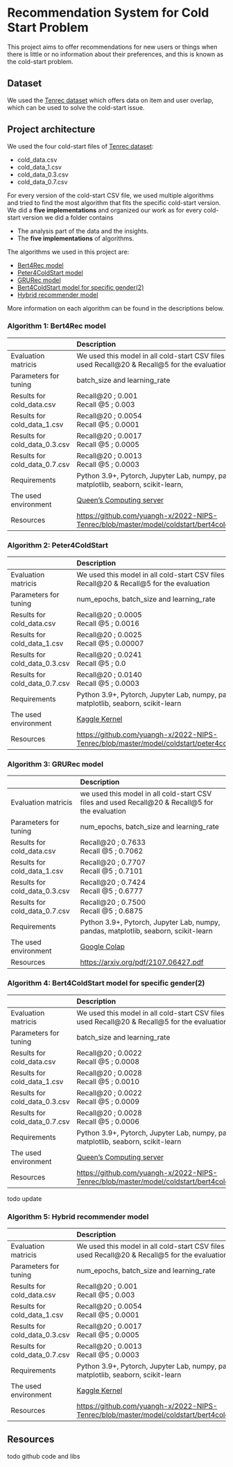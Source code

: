 
# Recommendation System​ for Cold Start Problem ​
This project aims to offer recommendations for new users
or things when there is little or no information about their preferences, and this is known as the cold-start problem.

## Dataset
We used the [Tenrec dataset](https://static.qblv.qq.com/qblv/h5/algo-frontend/tenrec_dataset.html) which offers data on item and user overlap, which can be used to solve the cold-start issue.

## Project architecture
We used the four cold-start files of [Tenrec dataset](https://static.qblv.qq.com/qblv/h5/algo-frontend/tenrec_dataset.html):
- cold_data.csv
- cold_data_1.csv
- cold_data_0.3.csv
- cold_data_0.7.csv

For every version of the cold-start CSV file, we used multiple algorithms and tried to find the most algorithm that fits the specific cold-start version.
We did a **five implementations** and organized our work as for every cold-start version we did a folder contains 
- The analysis part of the data and the insights.
- The **five implementations** of algorithms.

The algorithms we used in this project are:
- [Bert4Rec model](#algorithm-1-bert4rec-model)
- [Peter4ColdStart model](#algorithm-2-peter4coldstart)
- [GRURec model](#algorithm-3-grurec-model)
- [Bert4ColdStart model for specific gender(2)](algorithm-4-bert4coldstart-model-for-specific-gender2)
- [Hybrid recommender model](#algorithm-5-hybrid-recommender-model)

More information on each algorithm can be found in the descriptions below.

### Algorithm 1: Bert4Rec model
| |Description |
|:-----------|:----------|
|Evaluation matricis| We used this model in all cold-start CSV files and used Recall@20 & Recall@5​ for the evaluation|
|Parameters for tuning |batch_size and learning_rate​|
|Results for cold_data.csv|Recall@20​ ; ​0.001 <br /> Recall @5 ; 0.003
|Results for cold_data_1.csv|Recall@20​ ; ​0.0054 <br /> Recall @5 ; 0.0001|
|Results for cold_data_0.3.csv|Recall@20​ ; ​0.0017 <br /> Recall @5 ; 0.0005|
|Results for cold_data_0.7.csv|Recall@20​ ; ​0.0013 <br /> Recall @5 ; 0.0003|
|Requirements|Python 3.9+, Pytorch, Jupyter Lab, numpy, pandas, matplotlib, seaborn, scikit-learn, |
|The used environment|[Queen’s Computing server](https://lobot.caslab.queensu.ca)|
|Resources|https://github.com/yuangh-x/2022-NIPS-Tenrec/blob/master/model/coldstart/bert4coldstart.py |

### Algorithm 2: Peter4ColdStart
| |Description |
|:-----------|:----------|
|Evaluation matricis| We used this model in all cold-start CSV files and used Recall@20 & Recall@5​ for the evaluation|
|Parameters for tuning |num_epochs, batch_size and learning_rate​|
|Results for cold_data.csv|Recall@20​ ; ​0.0005 <br /> Recall @5 ; 0.0016
|Results for cold_data_1.csv|Recall@20​ ; ​0.0025 <br /> Recall @5 ; 0.00007|
|Results for cold_data_0.3.csv|Recall@20​ ; ​0.0241 <br /> Recall @5 ; 0.0|
|Results for cold_data_0.7.csv|Recall@20​ ; ​0.0140 <br /> Recall @5 ; 0.0003|
|Requirements|Python 3.9+, Pytorch, Jupyter Lab, numpy, pandas, matplotlib, seaborn, scikit-learn|
|The used environment|[Kaggle Kernel](https://www.kaggle.com/)|
|Resources|https://github.com/yuangh-x/2022-NIPS-Tenrec/blob/master/model/coldstart/peter4coldstart.py |

### Algorithm 3: GRURec model
| |Description |
|:-----------|:----------|
|Evaluation matricis|we used this model in all cold-start CSV files and used Recall@20 & Recall@5​ for the evaluation|
|Parameters for tuning |num_epochs, batch_size and learning_rate​|
|Results for cold_data.csv|Recall@20​ ; ​0.7633 <br /> Recall @5 ; 0.7062
|Results for cold_data_1.csv|Recall@20​ ; ​0.7707 <br /> Recall @5 ; 0.7101|
|Results for cold_data_0.3.csv|Recall@20​ ; ​0.7424 <br /> Recall @5 ; 0.6777|
|Results for cold_data_0.7.csv|Recall@20​ ; ​0.7500 <br /> Recall @5 ; 0.6875|
|Requirements|Python 3.9+, Pytorch, Jupyter Lab, numpy, pandas, matplotlib, seaborn, scikit-learn|
|The used environment|[Google Colap](https://colab.research.google.com/?utm_source=scs-index)|
|Resources|https://arxiv.org/pdf/2107.06427.pdf|

### Algorithm 4: Bert4ColdStart model for specific gender(2)
| |Description |
|:-----------|:----------|
|Evaluation matricis| We used this model in all cold-start CSV files and used Recall@20 & Recall@5​ for the evaluation|
|Parameters for tuning |batch_size and learning_rate​|
|Results for cold_data.csv|Recall@20​ ; ​0.0022 <br /> Recall @5 ; 0.0008
|Results for cold_data_1.csv|Recall@20​ ; ​0.0028 <br /> Recall @5 ; 0.0010|
|Results for cold_data_0.3.csv|Recall@20​ ; ​0.0022 <br /> Recall @5 ; 0.0009|
|Results for cold_data_0.7.csv|Recall@20​ ; ​0.0028 <br /> Recall @5 ; 0.0006|
|Requirements|Python 3.9+, Pytorch, Jupyter Lab, numpy, pandas, matplotlib, seaborn, scikit-learn|
|The used environment|[Queen’s Computing server](https://lobot.caslab.queensu.ca)|
|Resources|https://github.com/yuangh-x/2022-NIPS-Tenrec/blob/master/model/coldstart/bert4coldstart.py |

todo update
### Algorithm 5: Hybrid recommender model
| |Description |
|:-----------|:----------|
|Evaluation matricis| We used this model in all cold-start CSV files and used Recall@20 & Recall@5​ for the evaluation|
|Parameters for tuning |num_epochs, batch_size and learning_rate​|
|Results for cold_data.csv|Recall@20​ ; ​0.001 <br /> Recall @5 ; 0.003
|Results for cold_data_1.csv|Recall@20​ ; ​0.0054 <br /> Recall @5 ; 0.0001|
|Results for cold_data_0.3.csv|Recall@20​ ; ​0.0017 <br /> Recall @5 ; 0.0005|
|Results for cold_data_0.7.csv|Recall@20​ ; ​0.0013 <br /> Recall @5 ; 0.0003|
|Requirements|Python 3.9+, Pytorch, Jupyter Lab, numpy, pandas, matplotlib, seaborn, scikit-learn|
|The used environment|[Kaggle Kernel](https://www.kaggle.com/)|
|Resources|https://github.com/yuangh-x/2022-NIPS-Tenrec/blob/master/model/coldstart/bert4coldstart.py |


## Resources

todo github code and libs
